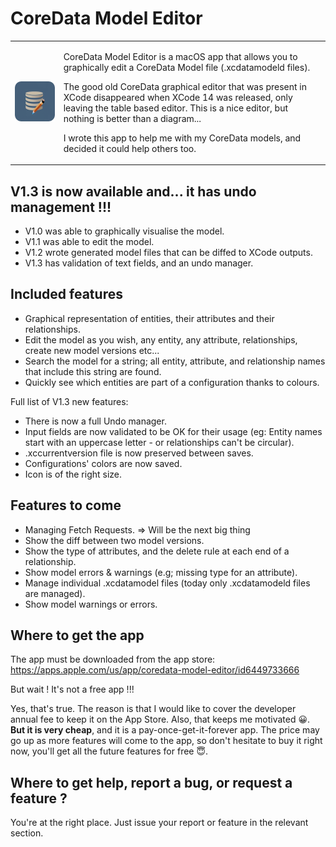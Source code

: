 # CoreData Model Editor

<table border='0 px'>
<tr>
<td>
      
![](Icon-256.png)
      
</td>
<td>
      
CoreData Model Editor is a macOS app that allows you to graphically edit a CoreData Model file (.xcdatamodeld files).

The good old CoreData graphical editor that was present in XCode disappeared when XCode 14 was released, only leaving the table based editor. This is a nice editor, but nothing is better than a diagram...

I wrote this app to help me with my CoreData models, and decided it could help others too.
      
</td>
</tr>
</table>

## V1.3 is now available and... it has undo management !!!

* V1.0 was able to graphically visualise the model.
* V1.1 was able to edit the model.
* V1.2 wrote generated model files that can be diffed to XCode outputs.
* V1.3 has validation of text fields, and an undo manager.

## Included features

* Graphical representation of entities, their attributes and their relationships.
* Edit the model as you wish, any entity, any attribute, relationships, create new model versions etc...
* Search the model for a string; all entity, attribute, and relationship names that include this string are found.
* Quickly see which entities are part of a configuration thanks to colours.

Full list of V1.3 new features:

- There is now a full Undo manager.
- Input fields are now validated to be OK for their usage (eg: Entity names start with an uppercase letter - or relationships can't be circular).
- .xccurrentversion file is now preserved between saves.
- Configurations' colors are now saved.
- Icon is of the right size.


## Features to come

* Managing Fetch Requests.
  => Will be the next big thing
* Show the diff between two model versions.
* Show the type of attributes, and the delete rule at each end of a relationship.
* Show model errors & warnings (e.g; missing type for an attribute).
* Manage individual .xcdatamodel files (today only .xcdatamodeld files are managed).
* Show model warnings or errors.


## Where to get the app

The app must be downloaded from the app store: https://apps.apple.com/us/app/coredata-model-editor/id6449733666

But wait ! It's not a free app !!!

Yes, that's true. The reason is that I would like to cover the developer annual fee to keep it on the App Store. Also, that keeps me motivated 😀.
**But it is very cheap**, and it is a pay-once-get-it-forever app. The price may go up as more features will come to the app, so don't hesitate to buy it right now, you'll get all the future features for free 😇.


## Where to get help, report a bug, or request a feature ?

You're at the right place. Just issue your report or feature in the relevant section.
